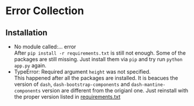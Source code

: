 # Error Collection 
## Installation
- No module called:... error  
    After `pip install -r requirements.txt` is still not enough. Some of the packages are still missing. Just install them via `pip` and try run `python app.py` again.
- TypeError: Required argument `height` was not specified.  
    This happened after all the packages are installed. It is beacues the version of `dash`, `dash-bootstrap-components` and `dash-mantine-components` version are different from the origianl one. Just reinstall with the proper version listed in [requirements.txt](requirements.txt)
    
